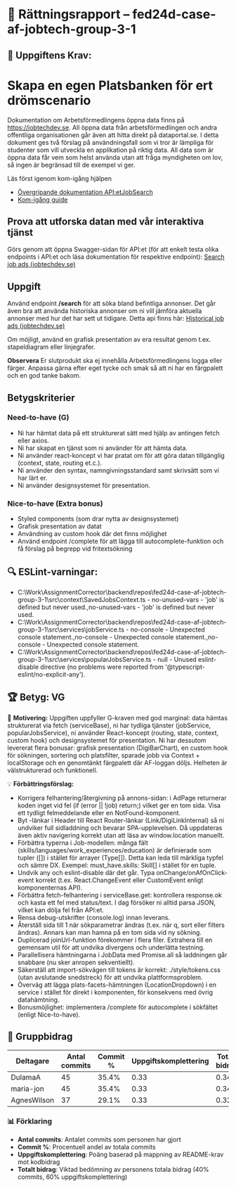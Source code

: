 # 📌 Rättningsrapport – fed24d-case-af-jobtech-group-3-1

## 🎯 Uppgiftens Krav:
# Skapa en egen Platsbanken för ert drömscenario 

Dokumentation om Arbetsförmedlingens öppna data finns på https://jobtechdev.se. All öppna data från arbetsförmedlingen och andra offentliga organisationen går även att hitta direkt på dataportal.se. 
I detta dokument ges två förslag på användningsfall som vi tror är lämpliga för studenter som vill utveckla en applikation på riktig data. All data som är öppna data får vem som helst använda utan att fråga myndigheten om lov, så ingen är begränsad till de exempel vi ger.

Läs först igenom kom-igång hjälpen 

-  [Övergripande dokumentation API:etJobSearch](https://data.arbetsformedlingen.se/data/platsannonser/)
-  [Kom-igång guide](https://gitlab.com/arbetsformedlingen/job-ads/jobsearch/jobsearch-api/-/blob/main/docs/GettingStartedJobSearchSE.md)

## Prova att utforska datan med vår interaktiva tjänst 

Görs genom att öppna Swagger-sidan för API:et (för att enkelt testa olika endpoints i API:et och läsa dokumentation för respektive endpoint): [Search job ads (jobtechdev.se)](https://jobsearch.api.jobtechdev.se/)

## Uppgift 

Använd endpoint **/search** för att söka bland befintliga annonser. 
Det går även bra att använda historiska annonser om ni vill jämföra aktuella annonser med hur det har sett ut tidigare. Detta api finns här: [Historical job ads (jobtechdev.se)](https://historical.api.jobtechdev.se/)

Om möjligt, använd en grafisk presentation av era resultat genom t.ex. stapeldiagram eller linjegrafer.

**Observera**
Er slutprodukt ska ej innehålla Arbetsförmedlingens logga eller färger. Anpassa gärna efter eget tycke och smak så att ni har en färgpalett och en god tanke bakom. 

## Betygskriterier 

### Need-to-have (G) 
- Ni har hämtat data på ett strukturerat sätt med hjälp av antingen fetch eller axios. 
- Ni har skapat en tjänst som ni använder för att hämta data. 
- Ni använder react-koncept vi har pratat om för att göra datan tillgänglig (context, state, routing et.c.). 
- Ni använder den syntax, namngivningsstandard samt skrivsätt som vi har lärt er.  
- Ni använder designsystemet för presentation. 

### Nice-to-have (Extra bonus) 
- Styled components (som drar nytta av designsystemet) 
- Grafisk presentation av datat 
- Användning av custom hook där det finns möjlighet
- Använd endpoint /complete för att lägga till autocomplete-funktion och få förslag på begrepp vid fritextsökning

## 🔍 ESLint-varningar:
- C:\Work\AssignmentCorrector\backend\repos\fed24d-case-af-jobtech-group-3-1\src\context\SavedJobsContext.ts - no-unused-vars - 'job' is defined but never used.,no-unused-vars - 'job' is defined but never used.
- C:\Work\AssignmentCorrector\backend\repos\fed24d-case-af-jobtech-group-3-1\src\services\jobService.ts - no-console - Unexpected console statement.,no-console - Unexpected console statement.,no-console - Unexpected console statement.
- C:\Work\AssignmentCorrector\backend\repos\fed24d-case-af-jobtech-group-3-1\src\services\popularJobsService.ts - null - Unused eslint-disable directive (no problems were reported from '@typescript-eslint/no-explicit-any').

## 🏆 **Betyg: VG**
📌 **Motivering:** Uppgiften uppfyller G-kraven med god marginal: data hämtas strukturerat via fetch (serviceBase), ni har tydliga tjänster (jobService, popularJobsService), ni använder React-koncept (routing, state, context, custom hook) och designsystemet för presentation. Ni har dessutom levererat flera bonusar: grafisk presentation (DigiBarChart), en custom hook för sökningen, sortering och platsfilter, sparade jobb via Context + localStorage och en genomtänkt färgpalett där AF-loggan döljs. Helheten är välstrukturerad och funktionell.

💡 **Förbättringsförslag:**  
- Korrigera felhantering/återgivning på annons-sidan: i AdPage returnerar koden inget vid fel (if (error || !job) return;) vilket ger en tom sida. Visa ett tydligt felmeddelande eller en NotFound-komponent.
- Byt <a>-länkar i Header till React Router-länkar (Link/DigiLinkInternal) så ni undviker full sidladdning och bevarar SPA-upplevelsen. Då uppdateras även aktiv navigering korrekt utan att läsa av window.location manuellt.
- Förbättra typerna i Job-modellen: många fält (skills/languages/work_experiences/education) är definierade som tupler ([]) i stället för arrayer (Type[]). Detta kan leda till märkliga typfel och sämre DX. Exempel: must_have.skills: Skill[] i stället för en tuple.
- Undvik any och eslint-disable där det går. Typa onChange/onAfOnClick-event korrekt (t.ex. React.ChangeEvent<HTMLInputElement> eller CustomEvent enligt komponenternas API).
- Förbättra fetch-felhantering i serviceBase.get: kontrollera response.ok och kasta ett fel med status/text. I dag försöker ni alltid parsa JSON, vilket kan dölja fel från API:et.
- Rensa debug-utskrifter (console.log) innan leverans.
- Återställ sida till 1 när sökparametrar ändras (t.ex. när q, sort eller filters ändras). Annars kan man hamna på en tom sida vid ny sökning.
- Duplicerad joinUrl-funktion förekommer i flera filer. Extrahera till en gemensam util för att undvika divergens och underlätta testning.
- Parallellisera hämtningarna i JobData med Promise.all så laddningen går snabbare (nu sker anropen sekventiellt).
- Säkerställ att import-sökvägen till tokens är korrekt: ./style/tokens.css (utan avslutande snedstreck) för att undvika plattformsproblem.
- Överväg att lägga plats-facets-hämtningen (LocationDropdown) i en service i stället för direkt i komponenten, för konsekvens med övrig datahämtning.
- Bonusmöjlighet: implementera /complete för autocomplete i sökfältet (enligt Nice-to-have).

## 👥 Gruppbidrag

| Deltagare | Antal commits | Commit % | Uppgiftskomplettering | Totalt bidrag |
| --------- | -------------- | -------- | ---------------------- | ------------- |
| DulamaA | 45 | 35.4% | 0.33 | 0.34 |
| maria-jon | 45 | 35.4% | 0.33 | 0.34 |
| AgnesWilson | 37 | 29.1% | 0.33 | 0.32 |


### 📊 Förklaring
- **Antal commits**: Antalet commits som personen har gjort
- **Commit %**: Procentuell andel av totala commits
- **Uppgiftskomplettering**: Poäng baserad på mappning av README-krav mot kodbidrag 
- **Totalt bidrag**: Viktad bedömning av personens totala bidrag (40% commits, 60% uppgiftskomplettering)
